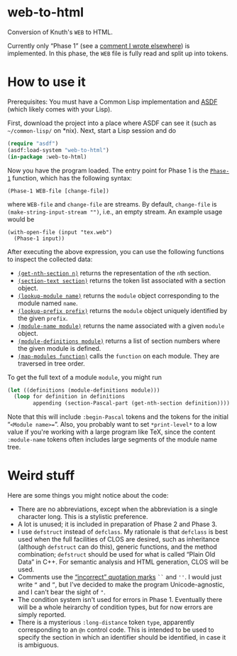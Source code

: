 # web-to-html
Conversion of Knuth's `WEB` to HTML.

Currently only &ldquo;Phase 1&rdquo; (see a [comment I wrote elsewhere](https://github.com/shreevatsa/webWEB/discussions/1#discussioncomment-856044)) is implemented. In this phase, the `WEB` file is fully read and split up into tokens.

# How to use it

Prerequisites: You must have a Common Lisp implementation and [ASDF](https://common-lisp.net/project/asdf/) (which likely comes with your Lisp).

First, download the project into a place where ASDF can see it (such as `~/common-lisp/` on \*nix). Next, start a Lisp session and do

```lisp
(require "asdf")
(asdf:load-system "web-to-html")
(in-package :web-to-html)
```

Now you have the program loaded. The entry point for Phase 1 is the [`Phase-1`](https://github.com/texdraft/web-to-html/blob/main/phase-1.lisp#L980) function, which has the following syntax:

```
(Phase-1 WEB-file [change-file])
```

where `WEB-file` and `change-file` are streams. By default, `change-file` is `(make-string-input-stream "")`, i.e., an empty stream. An example usage would be

```
(with-open-file (input "tex.web")
  (Phase-1 input))
```

After executing the above expression, you can use the following functions to inspect the collected data:

- [`(get-nth-section n)`](https://github.com/texdraft/web-to-html/blob/main/common.lisp#L279) returns the representation of the `n`th section.
- [`(section-text section)`](https://github.com/texdraft/web-to-html/blob/main/common.lisp#L16) returns the token list associated with a section object.
- [`(lookup-module name)`](https://github.com/texdraft/web-to-html/blob/main/common.lisp#L206) returns the `module` object corresponding to the module named `name`.
- [`(lookup-prefix prefix)`](https://github.com/texdraft/web-to-html/blob/main/common.lisp#L238) returns the `module` object uniquely identified by the given `prefix`.
- [`(module-name module)`](https://github.com/texdraft/web-to-html/blob/main/common.lisp#L8) returns the name associated with a given `module` object.
- [`(module-definitions module)`](https://github.com/texdraft/web-to-html/blob/main/common.lisp#L8) returns a list of section numbers where the given module is defined.
- [`(map-modules function)`](https://github.com/texdraft/web-to-html/blob/main/common.lisp#L261) calls the `function` on each module. They are traversed in tree order.

To get the full text of a module `module`, you might run

```lisp
(let ((definitions (module-definitions module)))
  (loop for definition in definitions
        appending (section-Pascal-part (get-nth-section definition))))
```

Note that this will include `:begin-Pascal` tokens and the tokens for the initial “`<Module name>=`”. Also, you probably want to set `*print-level*` to a low value if you're working with a large program like TeX, since the content `:module-name` tokens often includes large segments of the module name tree.

# Weird stuff

Here are some things you might notice about the code:

- There are no abbreviations, except when the abbreviation is a single character long. This is a stylistic preference.
- A lot is unused; it is included in preparation of Phase 2 and Phase 3.
- I use `defstruct` instead of `defclass`. My rationale is that `defclass` is best used when the full facilities of CLOS are desired, such as inheritance (although `defstruct` can do this), generic functions, and the method combination; `defstruct` should be used for what is called &ldquo;Plain Old Data&rdquo; in C++. For semantic analysis and HTML generation, CLOS will be used.
- Comments use the [&ldquo;incorrect&rdquo; quotation marks](https://www.cl.cam.ac.uk/~mgk25/ucs/quotes.html) <code>&#x0060;&#x0060;</code> and `''`. I would just write `“` and `”`, but I've decided to make the program Unicode-agnostic, and I can't bear the sight of `"`.
- The condition system isn't used for errors in Phase 1. Eventually there will be a whole heirarchy of condition types, but for now errors are simply reported.
- There is a mysterious `:long-distance` token `type`, apparently corresponding to an `@n` control code. This is intended to be used to specify the section in which an identifier should be identified, in case it is ambiguous.
